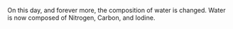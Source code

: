 On this day, and forever more, the composition of water is changed. Water is now composed of Nitrogen, Carbon, and Iodine.
